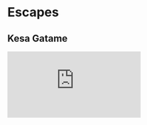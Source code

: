 # Escapes

## Kesa Gatame

<div class="videoWrapper">
<iframe class="video" src="https://www.youtube.com/embed/sEmKk3m8nwE" title="YouTube video player" frameborder="0" allow="accelerometer; autoplay; clipboard-write; encrypted-media; gyroscope; picture-in-picture; web-share" allowfullscreen></iframe>
</div>
